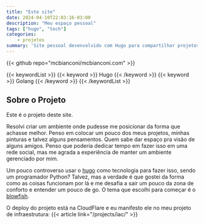 ```yaml
---
title: "Este site"
date: 2024-04-10T22:03:16-03:00
description: "Meu espaço pessoal"
tags: ["hugo", "tech"]
categories:
    - projetos
summary: 'Site pessoal desenvolvido com Hugo para compartilhar projetos, pensamentos e artes.'
---
```


{{< github repo="mcbianconi/mcbianconi.com" >}}

{{< keywordList >}}
{{< keyword >}} Hugo {{< /keyword >}}
{{< keyword >}} Golang {{< /keyword >}}
{{< /keywordList >}}

## Sobre o Projeto

Este é o projeto deste site.

Resolvi criar um ambiente onde pudesse me posicionar da forma que achasse melhor. Penso em colocar um pouco dos meus projetos, minhas pinturas e talvez alguns pensamentos. Quem sabe dar espaço pra visão de alguns amigos.
Penso que poderia dedicar tempo em fazer isso em uma rede social, mas me agrada a experiência de manter um ambiente gerenciado por mim.

Um pouco controverso usar o [hugo](https://gohugo.io/) como tecnologia para fazer isso, sendo um programador Python? Talvez, mas a verdade é que
gostei da forma como as coisas funcionam por lá e me desafia a sair um pouco da zona de conforto e entender um pouco de go. O tema que escolhi para começar é o [blowfish](https://blowfish.page/).

O deploy do projeto está na CloudFlare e eu manifesto ele no meu projeto de infraestrutura: {{< article link="/projects/iac/" >}}



